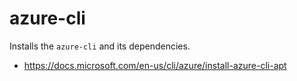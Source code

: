 # azure-cli

Installs the `azure-cli` and its dependencies.

* https://docs.microsoft.com/en-us/cli/azure/install-azure-cli-apt
